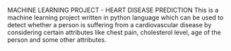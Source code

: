 MACHINE LEARNING PROJECT - HEART DISEASE PREDICTION
This is a machine learning project  written in python language which can be used to detect whether a person is suffering from a cardiovascular disease by considering certain attributes like chest pain, cholesterol level, age of the person and some other attributes.
